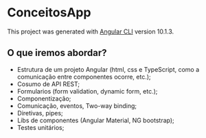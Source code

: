 # ConceitosApp

This project was generated with [Angular CLI](https://github.com/angular/angular-cli) version 10.1.3.

## O que iremos abordar?

- Estrutura de um projeto Angular (html, css e TypeScript, como a comunicação entre componentes ocorre, etc.);
- Cosumo de API REST;
- Formularios (form validation, dynamic form, etc.);
- Componentização;
- Comunicação, eventos, Two-way binding;
- Diretivas, pipes;
- Libs de componentes (Angular Material, NG bootstrap);
- Testes unitários;
